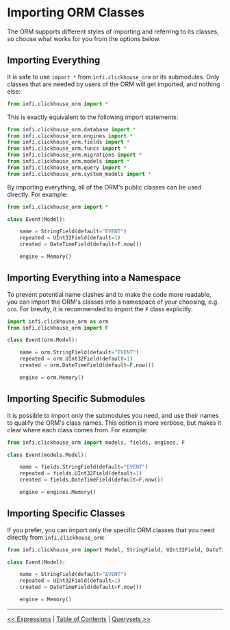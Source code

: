 
Importing ORM Classes
=====================

The ORM supports different styles of importing and referring to its classes, so choose what works for you from the options below.

Importing Everything
--------------------

It is safe to use `import *` from `infi.clickhouse_orm` or its submodules. Only classes that are needed by users of the ORM will get imported, and nothing else:
```python
from infi.clickhouse_orm import *
```
This is exactly equivalent to the following import statements:
```python
from infi.clickhouse_orm.database import *
from infi.clickhouse_orm.engines import *
from infi.clickhouse_orm.fields import *
from infi.clickhouse_orm.funcs import *
from infi.clickhouse_orm.migrations import *
from infi.clickhouse_orm.models import *
from infi.clickhouse_orm.query import *
from infi.clickhouse_orm.system_models import *
```
By importing everything, all of the ORM's public classes can be used directly. For example:
```python
from infi.clickhouse_orm import *

class Event(Model):

    name = StringField(default="EVENT")
    repeated = UInt32Field(default=1)
    created = DateTimeField(default=F.now())

    engine = Memory()
```

Importing Everything into a Namespace
-------------------------------------

To prevent potential name clashes and to make the code more readable, you can import the ORM's classes into a namespace of your choosing, e.g. `orm`. For brevity, it is recommended to import the `F` class explicitly:
```python
import infi.clickhouse_orm as orm
from infi.clickhouse_orm import F

class Event(orm.Model):

    name = orm.StringField(default="EVENT")
    repeated = orm.UInt32Field(default=1)
    created = orm.DateTimeField(default=F.now())

    engine = orm.Memory()
```

Importing Specific Submodules
-----------------------------

It is possible to import only the submodules you need, and use their names to qualify the ORM's class names. This option is more verbose, but makes it clear where each class comes from. For example:
```python
from infi.clickhouse_orm import models, fields, engines, F

class Event(models.Model):

    name = fields.StringField(default="EVENT")
    repeated = fields.UInt32Field(default=1)
    created = fields.DateTimeField(default=F.now())

    engine = engines.Memory()
```

Importing Specific Classes
--------------------------

If you prefer, you can import only the specific ORM classes that you need directly from `infi.clickhouse_orm`:
```python
from infi.clickhouse_orm import Model, StringField, UInt32Field, DateTimeField, F, Memory

class Event(Model):

    name = StringField(default="EVENT")
    repeated = UInt32Field(default=1)
    created = DateTimeField(default=F.now())

    engine = Memory()
```

---

[<< Expressions](expressions.md) | [Table of Contents](toc.md) | [Querysets >>](querysets.md)
